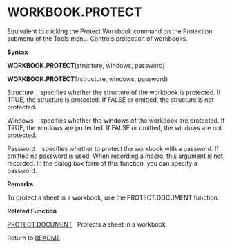 # WORKBOOK.PROTECT

Equivalent to clicking the Protect Workbook command on the Protection
submenu of the Tools menu. Controls protection of workbooks.

**Syntax**

**WORKBOOK.PROTECT**(structure, windows, password)

**WORKBOOK.PROTECT**?(structure, windows, password)

Structure&nbsp;&nbsp;&nbsp;&nbsp;specifies whether the structure of the
workbook is protected. If TRUE, the structure is protected. If FALSE or
omitted, the structure is not protected.

Windows&nbsp;&nbsp;&nbsp;&nbsp;specifies whether the windows of the
workbook are protected. If TRUE, the windows are protected. If FALSE or
omitted, the windows are not protected.

Password&nbsp;&nbsp;&nbsp;&nbsp;specifies whether to protect the
workbook with a password. If omitted no password is used. When recording
a macro, this argument is not recorded. In the dialog box form of this
function, you can specify a password.

**Remarks**

To protect a sheet in a workbook, use the PROTECT.DOCUMENT function.

**Related Function**

[PROTECT.DOCUMENT](PROTECT.DOCUMENT.md)&nbsp;&nbsp;&nbsp;Protects a sheet in a workbook



Return to [README](README.md#W)

